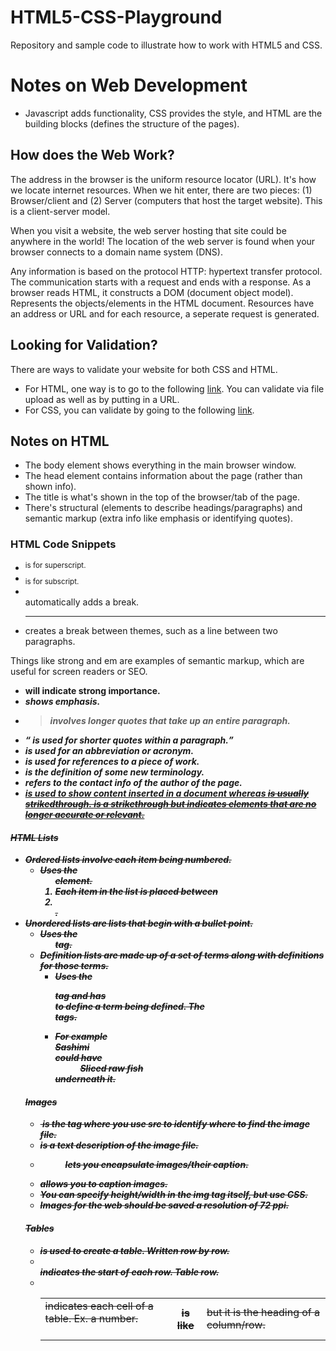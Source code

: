 # HTML5-CSS-Playground

Repository and sample code to illustrate how to work with HTML5 and CSS.

# Notes on Web Development

- Javascript adds functionality, CSS provides the style, and HTML are the building blocks (defines the structure of the pages). 

## How does the Web Work?

The address in the browser is the uniform resource locator (URL). It's how we locate internet resources. When we hit enter, there are two pieces: (1) Browser/client and (2) Server (computers that host the target website). This is a client-server model.

When you visit a website, the web server hosting that site could be anywhere in the world! The location of the web server is found when your browser connects to a domain name system (DNS). 

Any information is based on the protocol HTTP: hypertext transfer protocol. The communication starts with a request and ends with a response. As a browser reads HTML, it constructs a DOM (document object model). Represents the objects/elements in the HTML document. Resources have an address or URL and for each resource, a seperate request is generated.

## Looking for Validation?

There are ways to validate your website for both CSS and HTML.

- For HTML, one way is to go to the following [link](https://validator.w3.org/). You can validate via file upload as well as by putting in a URL.
- For CSS, you can validate by going to the following [link](https://jigsaw.w3.org/css-validator).

## Notes on HTML
- The body element shows everything in the main browser window. 
- The head element contains information about the page (rather than shown info).
- The title is what's shown in the top of the browser/tab of the page. 
- There's structural (elements to describe headings/paragraphs) and semantic markup (extra info like emphasis or identifying quotes). 

### HTML Code Snippets
- <sup> is for superscript. 
- <sub> is for subscript. 
- <br /> automatically adds a break. 
- <hr /> creates a break between themes, such as a line between two paragraphs.

Things like strong and em are examples of semantic markup, which are useful for screen readers or SEO. 

- <strong> will indicate strong importance. 
- <em> shows emphasis.  
- <blockquote> involves longer quotes that take up an entire paragraph. 
- <q> is used for shorter quotes within a paragraph. 
- <abbr> is used for an abbreviation or acronym. 
- <cite> is used for references to a piece of work. 
- <dfn> is the definition of some new terminology. 
- <address> refers to the contact info of the author of the page.
- <ins> is used to show content inserted in a document whereas <del> is usually strikedthrough. <s> is a strikethrough but indicates elements that are no longer accurate or relevant. 

#### HTML Lists
- Ordered lists involve each item being numbered. 
    - Uses the <ol> element. 
    - Each item in the list is placed between <li> </li>.
- Unordered lists are lists that begin with a bullet point.
    - Uses the <ul> tag. 
- Definition lists are made up of a set of terms along with definitions for those terms.   
    - Uses the <dl> tag and has <dt> </dt> to define a term  being defined. The <dd> </dd> tags. 
    - For example <dt> Sashimi </dt> could have <dd> Sliced raw fish </dd> underneath it. 

#### Images
- <img> is the tag where you use src to identify where to find the image file. 
- <alt> is a text description of the image file. 
- <figure> lets you encapsulate images/their caption. 
- <figcaption> allows you to caption images. 
- You can specify height/width in the img tag itself, but use CSS.
- Images for the web should be saved a resolution of 72 ppi.

#### Tables
- <table> is used to create a table. Written row by row. 
- <tr> indicates the start of each row. Table row. 
- <td> indicates each cell of a table. Ex. a number. 
- <th> is like <td> but it is the heading of a column/row.